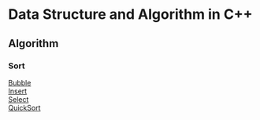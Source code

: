 # Data Structure and Algorithm in C++
## Algorithm
### Sort
[Bubble](/Sort/Bubble.cpp)<br>
[Insert](/Sort/Insert.cpp)<br>
[Select](/Sort/Select.cpp)<br>
[QuickSort](/Sort/QuickSort.cpp)<br>
